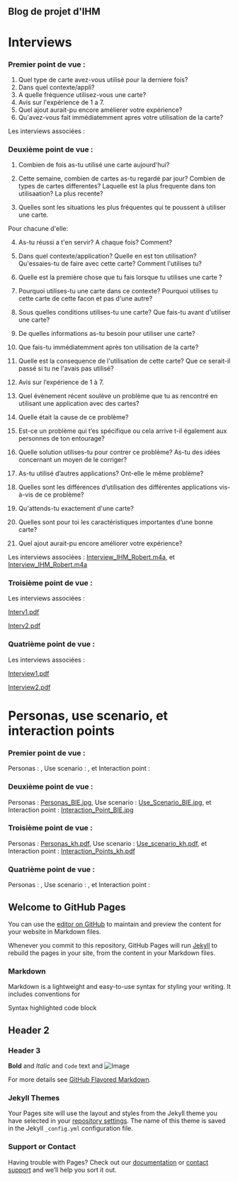 ## Blog de projet d'IHM

# Interviews 
### Premier point de vue :
1. Quel type de carte avez-vous utilisé pour la derniere fois?
2. Dans quel contexte/appli?
3. A quelle fréquence utilisez-vous une carte?
4. Avis sur l'expérience de 1 a 7. 
5. Quel ajout aurait-pu encore amélierer votre expérience?
6. Qu'avez-vous fait immédiatemment apres votre utilisation de la carte?

Les interviews associées :

### Deuxième point de vue :
1. Combien de fois as-tu utilisé une carte aujourd'hui?  

2. Cette semaine, combien de cartes as-tu regardé par jour? 
Combien de types de cartes differentes?
Laquelle est la plus frequente dans ton utilisaation? La plus recente? 

3. Quelles sont les situations les plus fréquentes qui te poussent à utiliser une carte. 

Pour chacune d'elle:

4. As-tu réussi a t'en servir? A chaque fois? Comment? 

5. Dans quel contexte/application? Quelle en est ton utilisation? Qu'essaies-tu de faire avec cette carte? Comment l'utilises tu?

6. Quelle est la première chose que tu fais lorsque tu utilises une carte ? 

7. Pourquoi utilises-tu une carte dans ce contexte?
Pourquoi utilises tu cette carte de cette facon et pas d'une autre? 

8. Sous quelles conditions utilises-tu une carte?
Que fais-tu avant d'utiliser une carte? 

9. De quelles informations as-tu besoin pour utiliser une carte? 

10. Que fais-tu immédiatemment après ton utilisation de la carte? 

11. Quelle est la consequence de l'utilisation de cette carte? Que ce serait-il passé si tu ne l'avais pas utilisé?

12. Avis sur l’expérience de 1 à 7. 

13. Quel évènement récent soulève un problème que tu as rencontré en utilisant une application avec des cartes? 

14. Quelle était la cause de ce problème? 

15. Est-ce un problème qui t’es spécifique ou cela arrive t-il également aux personnes de ton entourage?  

16. Quelle solution utilises-tu pour contrer ce problème? As-tu des idées concernant un moyen de le corriger? 

17. As-tu utilisé d’autres applications? Ont-elle le même problème? 

18. Quelles sont les différences d’utilisation des différentes applications vis-à-vis de ce problème? 

19. Qu'attends-tu exactement d'une carte? 

20. Quelles sont pour toi les caractéristiques importantes d’une bonne carte? 

21. Quel ajout aurait-pu encore améliorer votre expérience?

Les interviews associées : [Interview_IHM_Robert.m4a](https://github.com/KohlerHECTOR/IHM-groupe-6-repo/raw/gh-pages/Interview_IHM_Robert.m4a), et
[Interview_IHM_Robert.m4a](https://github.com/KohlerHECTOR/IHM-groupe-6-repo/raw/gh-pages/Interview_IHM_Robert.m4a)

### Troisième point de vue :

Les interviews associées :

[Interv1.pdf](https://github.com/KohlerHECTOR/IHM-groupe-6-repo/raw/gh-pages/Interv1.pdf)

[Interv2.pdf](https://github.com/KohlerHECTOR/IHM-groupe-6-repo/raw/gh-pages/Interv2.pdf)

### Quatrième point de vue :

Les interviews associées :

[Interview1.pdf](https://github.com/KohlerHECTOR/IHM-groupe-6-repo/raw/gh-pages/Interview1.pdf)

[Interview2.pdf](https://github.com/KohlerHECTOR/IHM-groupe-6-repo/raw/gh-pages/Interview2.pdf)


# Personas, use scenario, et interaction points
### Premier point de vue :
Personas : ,
Use scenario : , et
Interaction point : 

### Deuxième point de vue :
Personas : [Personas_BIE.jpg](https://github.com/KohlerHECTOR/IHM-groupe-6-repo/raw/gh-pages/Personas_BIE.jpg),
Use scenario : [Use_Scenario_BIE.jpg](https://github.com/KohlerHECTOR/IHM-groupe-6-repo/raw/gh-pages/Use_Scenario_BIE.jpg), et
Interaction point : [Interaction_Point_BIE.jpg](https://github.com/KohlerHECTOR/IHM-groupe-6-repo/raw/gh-pages/Interaction_Point_BIE.jpg)

### Troisième point de vue : 
Personas : [Personas_kh.pdf](https://github.com/KohlerHECTOR/IHM-groupe-6-repo/raw/gh-pages/Personas_kh.pdf),
Use scenario : [Use_scenario_kh.pdf](https://github.com/KohlerHECTOR/IHM-groupe-6-repo/raw/gh-pages/Use_scenario_kh.pdf), et
Interaction point : [Interaction_Points_kh.pdf](https://github.com/KohlerHECTOR/IHM-groupe-6-repo/raw/gh-pages/Interaction_Points_kh.pdf)

### Quatrième point de vue :
Personas : ,
Use scenario : , et
Interaction point :




## Welcome to GitHub Pages

You can use the [editor on GitHub](https://github.com/KohlerHECTOR/IHM-groupe-6-repo/edit/gh-pages/index.md) to maintain and preview the content for your website in Markdown files.

Whenever you commit to this repository, GitHub Pages will run [Jekyll](https://jekyllrb.com/) to rebuild the pages in your site, from the content in your Markdown files.

### Markdown

Markdown is a lightweight and easy-to-use syntax for styling your writing. It includes conventions for

Syntax highlighted code block

## Header 2
### Header 3

**Bold** and _Italic_ and `Code` text and ![Image](src)

For more details see [GitHub Flavored Markdown](https://guides.github.com/features/mastering-markdown/).

### Jekyll Themes

Your Pages site will use the layout and styles from the Jekyll theme you have selected in your [repository settings](https://github.com/KohlerHECTOR/IHM-groupe-6-repo/settings). The name of this theme is saved in the Jekyll `_config.yml` configuration file.

### Support or Contact

Having trouble with Pages? Check out our [documentation](https://docs.github.com/categories/github-pages-basics/) or [contact support](https://support.github.com/contact) and we’ll help you sort it out.
